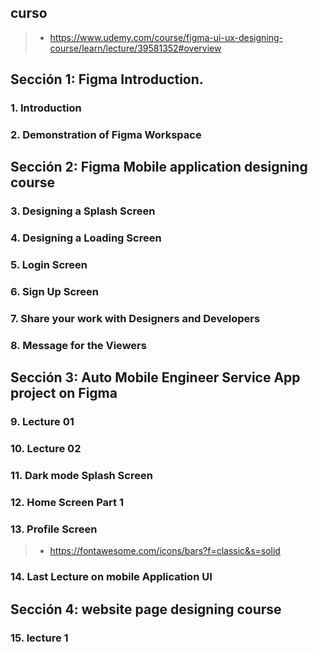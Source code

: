 
## curso
>- https://www.udemy.com/course/figma-ui-ux-designing-course/learn/lecture/39581352#overview

## Sección 1: Figma Introduction.

### 1. Introduction

### 2. Demonstration of Figma Workspace

## Sección 2: Figma Mobile application designing course

### 3. Designing a Splash Screen

### 4. Designing a Loading Screen

### 5. Login Screen

### 6. Sign Up Screen

### 7. Share your work with Designers and Developers

### 8. Message for the Viewers

## Sección 3: Auto Mobile Engineer Service App project on Figma

### 9. Lecture 01

### 10. Lecture 02

### 11. Dark mode Splash Screen

### 12. Home Screen Part 1

### 13. Profile Screen
>- https://fontawesome.com/icons/bars?f=classic&s=solid


### 14. Last Lecture on mobile Application UI

## Sección 4: website page designing course

### 15. lecture 1

